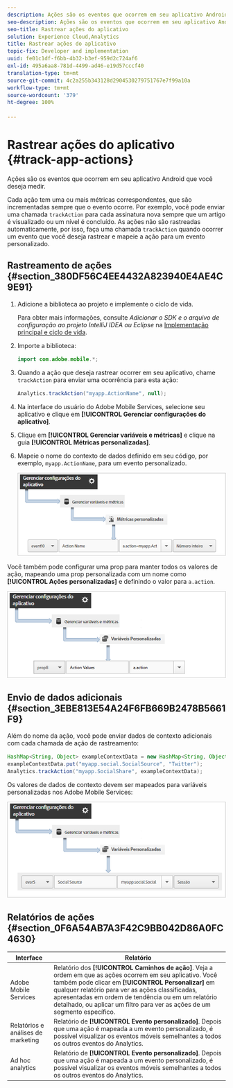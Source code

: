 ```yaml
---
description: Ações são os eventos que ocorrem em seu aplicativo Android que você deseja medir.
seo-description: Ações são os eventos que ocorrem em seu aplicativo Android que você deseja medir.
seo-title: Rastrear ações do aplicativo
solution: Experience Cloud,Analytics
title: Rastrear ações do aplicativo
topic-fix: Developer and implementation
uuid: fe01c1df-f6bb-4b32-b3ef-959d2c724af6
exl-id: 495a6aa8-781d-4499-ad46-e19d57cccf40
translation-type: tm+mt
source-git-commit: 4c2a255b343128d2904530279751767e7f99a10a
workflow-type: tm+mt
source-wordcount: '379'
ht-degree: 100%

---
```


# Rastrear ações do aplicativo {#track-app-actions}

Ações são os eventos que ocorrem em seu aplicativo Android que você deseja medir.

Cada ação tem uma ou mais métricas correspondentes, que são incrementadas sempre que o evento ocorre. Por exemplo, você pode enviar uma chamada `trackAction` para cada assinatura nova sempre que um artigo é visualizado ou um nível é concluído. As ações não são rastreadas automaticamente, por isso, faça uma chamada `trackAction` quando ocorrer um evento que você deseja rastrear e mapeie a ação para um evento personalizado.

## Rastreamento de ações {#section_380DF56C4EE4432A823940E4AE4C9E91}

1. Adicione a biblioteca ao projeto e implemente o ciclo de vida.

   Para obter mais informações, consulte *Adicionar o SDK e o arquivo de configuração ao projeto IntelliJ IDEA ou Eclipse* na [Implementação principal e ciclo de vida](/help/android/getting-started/dev-qs.md).

1. Importe a biblioteca:

   ```java
   import com.adobe.mobile.*;
   ```

1. Quando a ação que deseja rastrear ocorrer em seu aplicativo, chame `trackAction` para enviar uma ocorrência para esta ação:

   ```java
   Analytics.trackAction("myapp.ActionName", null);
   ```

1. Na interface do usuário do Adobe Mobile Services, selecione seu aplicativo e clique em **[!UICONTROL Gerenciar configurações do aplicativo]**.
1. Clique em **[!UICONTROL Gerenciar variáveis e métricas]** e clique na guia **[!UICONTROL Métricas personalizadas]**.

1. Mapeie o nome do contexto de dados definido em seu código, por exemplo, `myapp.ActionName`, para um evento personalizado.

   ![](assets/map-event-context-data.png)

Você também pode configurar uma prop para manter todos os valores de ação, mapeando uma prop personalizada com um nome como **[!UICONTROL Ações personalizadas]** e definindo o valor para `a.action`.

![](assets/map-custom-prop.png)

## Envio de dados adicionais {#section_3EBE813E54A24F6FB669B2478B5661F9}

Além do nome da ação, você pode enviar dados de contexto adicionais com cada chamada de ação de rastreamento:

```java
HashMap<String, Object> exampleContextData = new HashMap<String, Object>(); 
exampleContextData.put("myapp.social.SocialSource", "Twitter"); 
Analytics.trackAction("myapp.SocialShare", exampleContextData);
```

Os valores de dados de contexto devem ser mapeados para variáveis personalizadas nos Adobe Mobile Services:

![](assets/map-variable-context-action.png)

## Relatórios de ações {#section_0F6A54AB7A3F42C9BB042D86A0FC4630}

| Interface | Relatório |
|--- |--- |
| Adobe Mobile Services | Relatório dos **[!UICONTROL Caminhos de ação]**.  Veja a ordem em que as ações ocorrem em seu aplicativo. Você também pode clicar em **[!UICONTROL Personalizar]** em qualquer relatório para ver as ações classificadas, apresentadas em ordem de tendência ou em um relatório detalhado, ou aplicar um filtro para ver as ações de um segmento específico. |
| Relatórios e análises de marketing | Relatório de **[!UICONTROL Evento personalizado]**. Depois que uma ação é mapeada a um evento personalizado, é possível visualizar os eventos móveis semelhantes a todos os outros eventos do Analytics. |
| Ad hoc analytics | Relatório de **[!UICONTROL Evento personalizado]**. Depois que uma ação é mapeada a um evento personalizado, é possível visualizar os eventos móveis semelhantes a todos os outros eventos do Analytics. |
